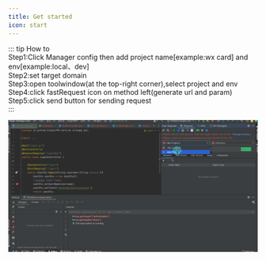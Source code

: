 ```yaml
---
title: Get started
icon: start
---
```



::: tip How to  
Step1:Click Manager config then add project name[example:wx card] and env[example:local、dev]  
Step2:set target domain  
Step3:open toolwindow(at the top-right corner),select project and env  
Step4:click fastRequest icon on method left(generate url and param)  
Step5:click send button for sending request  
:::

![](../../../.vuepress/public/img/howToUse_en.gif)









